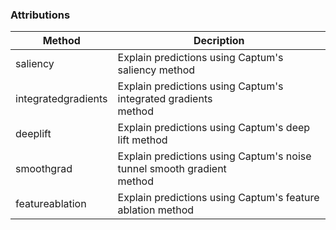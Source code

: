 ### Attributions

| Method              | Decription                                                                                  |
|---------------------|---------------------------------------------------------------------------------------------|
| saliency            | Explain predictions using Captum's saliency method                                          |
| integratedgradients | Explain predictions using Captum's integrated gradients method                              |
| deeplift            | Explain predictions using Captum's deep lift method                                         |
| smoothgrad          | Explain predictions using Captum's noise tunnel smooth gradient method                      |
| featureablation     | Explain predictions using Captum's feature ablation method                                  |
